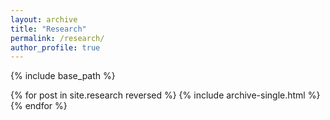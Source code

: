 ```yaml
---
layout: archive
title: "Research"
permalink: /research/
author_profile: true
---
```


{% include base_path %}


{% for post in site.research reversed %}
  {% include archive-single.html %}
{% endfor %}